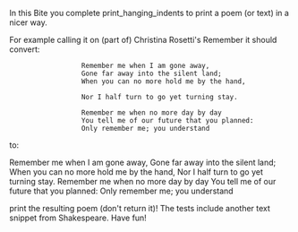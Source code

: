 
In this Bite you complete print_hanging_indents to print a poem (or text) in a nicer way.

For example calling it on (part of) Christina Rosetti's Remember it should convert:

                      Remember me when I am gone away,
                      Gone far away into the silent land;
                      When you can no more hold me by the hand,

                      Nor I half turn to go yet turning stay.

                      Remember me when no more day by day
                      You tell me of our future that you planned:
                      Only remember me; you understand

 to:

 Remember me when I am gone away,
      Gone far away into the silent land;
      When you can no more hold me by the hand,
 Nor I half turn to go yet turning stay.
 Remember me when no more day by day
      You tell me of our future that you planned:
      Only remember me; you understand

print the resulting poem (don't return it)! The tests include another text snippet from Shakespeare. Have fun!

